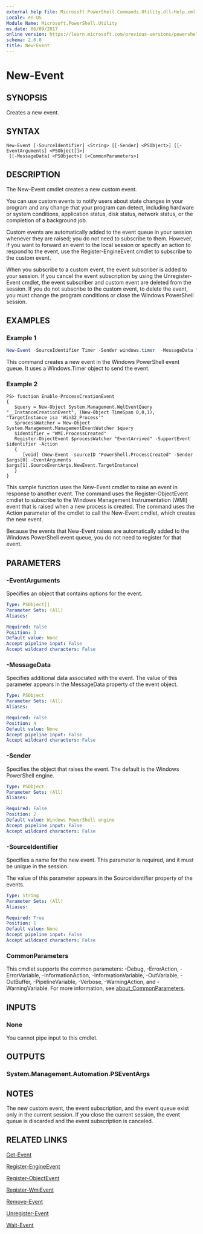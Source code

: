 ```yaml
---
external help file: Microsoft.PowerShell.Commands.Utility.dll-Help.xml
Locale: en-US
Module Name: Microsoft.PowerShell.Utility
ms.date: 06/09/2017
online version: https://learn.microsoft.com/previous-versions/powershell/module/Microsoft.PowerShell.Utility/new-event?view=powershell-3.0&WT.mc_id=ps-gethelp
schema: 2.0.0
title: New-Event
---
```

# New-Event

## SYNOPSIS

Creates a new event.

## SYNTAX

```
New-Event [-SourceIdentifier] <String> [[-Sender] <PSObject>] [[-EventArguments] <PSObject[]>]
 [[-MessageData] <PSObject>] [<CommonParameters>]
```

## DESCRIPTION

The New-Event cmdlet creates a new custom event.

You can use custom events to notify users about state changes in your program and any change that your program can detect, including hardware or system conditions, application status, disk status, network status, or the completion of a background job.

Custom events are automatically added to the event queue in your session whenever they are raised; you do not need to subscribe to them.
However, if you want to forward an event to the local session or specify an action to respond to the event, use the Register-EngineEvent cmdlet to subscribe to the custom event.

When you subscribe to a custom event, the event subscriber is added to your session.
If you cancel the event subscription by using the Unregister-Event cmdlet, the event subscriber and custom event are deleted from the session.
If you do not subscribe to the custom event, to delete the event, you must change the program conditions or close the Windows PowerShell session.

## EXAMPLES

### Example 1

```powershell
New-Event -SourceIdentifier Timer -Sender windows.timer  -MessageData "Test"
```

This command creates a new event in the Windows PowerShell event queue.
It uses a Windows.Timer object to send the event.

### Example 2

```
PS> function Enable-ProcessCreationEvent
{
   $query = New-Object System.Management.WqlEventQuery "__InstanceCreationEvent", (New-Object TimeSpan 0,0,1), "TargetInstance isa 'Win32_Process'"
   $processWatcher = New-Object System.Management.ManagementEventWatcher $query
   $identifier = "WMI.ProcessCreated"
   Register-ObjectEvent $processWatcher "EventArrived" -SupportEvent $identifier -Action
   {
      [void] (New-Event -sourceID "PowerShell.ProcessCreated" -Sender $args[0] -EventArguments $args[1].SourceEventArgs.NewEvent.TargetInstance)
   }
}
```

This sample function uses the New-Event cmdlet to raise an event in response to another event.
The command uses the Register-ObjectEvent cmdlet to subscribe to the Windows Management Instrumentation (WMI) event that is raised when a new process is created.
The command uses the Action parameter of the cmdlet to call the New-Event cmdlet, which creates the new event.

Because the events that New-Event raises are automatically added to the Windows PowerShell event queue, you do not need to register for that event.

## PARAMETERS

### -EventArguments

Specifies an object that contains options for the event.

```yaml
Type: PSObject[]
Parameter Sets: (All)
Aliases:

Required: False
Position: 3
Default value: None
Accept pipeline input: False
Accept wildcard characters: False
```

### -MessageData

Specifies additional data associated with the event.
The value of this parameter appears in the MessageData property of the event object.

```yaml
Type: PSObject
Parameter Sets: (All)
Aliases:

Required: False
Position: 4
Default value: None
Accept pipeline input: False
Accept wildcard characters: False
```

### -Sender

Specifies the object that raises the event.
The default is the Windows PowerShell engine.

```yaml
Type: PSObject
Parameter Sets: (All)
Aliases:

Required: False
Position: 2
Default value: Windows PowerShell engine
Accept pipeline input: False
Accept wildcard characters: False
```

### -SourceIdentifier

Specifies a name for the new event.
This parameter is required, and it must be unique in the session.

The value of this parameter appears in the SourceIdentifier property of the events.

```yaml
Type: String
Parameter Sets: (All)
Aliases:

Required: True
Position: 1
Default value: None
Accept pipeline input: False
Accept wildcard characters: False
```

### CommonParameters

This cmdlet supports the common parameters: -Debug, -ErrorAction, -ErrorVariable, -InformationAction, -InformationVariable, -OutVariable, -OutBuffer, -PipelineVariable, -Verbose, -WarningAction, and -WarningVariable. For more information, see [about_CommonParameters](https://go.microsoft.com/fwlink/?LinkID=113216).

## INPUTS

### None

You cannot pipe input to this cmdlet.

## OUTPUTS

### System.Management.Automation.PSEventArgs

## NOTES

The new custom event, the event subscription, and the event queue exist only in the current session. If you close the current session, the event queue is discarded and the event subscription is canceled.

## RELATED LINKS

[Get-Event](Get-Event.md)

[Register-EngineEvent](Register-EngineEvent.md)

[Register-ObjectEvent](Register-ObjectEvent.md)

[Register-WmiEvent](../Microsoft.PowerShell.Management/Register-WmiEvent.md)

[Remove-Event](Remove-Event.md)

[Unregister-Event](Unregister-Event.md)

[Wait-Event](Wait-Event.md)
